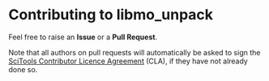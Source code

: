 # Contributing to libmo_unpack

Feel free to raise an **Issue** or a **Pull Request**.

Note that all authors on pull requests will automatically be asked to sign the 
[SciTools Contributor Licence Agreement](https://cla-assistant.io/SciTools/)
(CLA), if they have not already done so.
